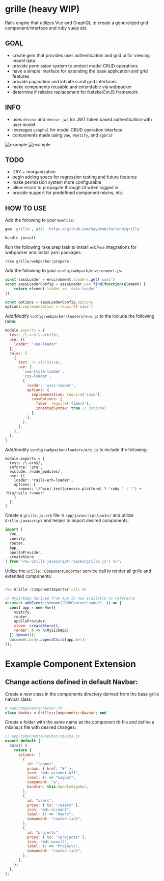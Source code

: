 # grille (heavy WIP)

Rails engine that utilizes Vue and GraphQL to create a generalized grid component/interface and ruby vuejs dsl.

## GOAL

- create gem that provides user authentication and grid ui for viewing model data
- provide permission system to protect model CRUD operations
- have a simple interface for extending the base application and grid features
- provide pagination and infinite scroll grid interfaces
- make components reusable and extendable via webpacker
- determine if reliable replacement for Netzke/ExtJS framework

## INFO

- uses `devise` and `devise-jwt` for JWT token based authentication with user model
- leverages `graphql` for model CRUD operation interface
- components made using `Vue`, `Vuetify`, and `agGrid`

![example](https://github.com/haydenmcfarland/assets/blob/master/images/grille.gif?raw=true)
![example](https://github.com/haydenmcfarland/assets/blob/master/images/grille_simple_auth.gif?raw=true)


## TODO

- DRY + reorganization
- begin adding specs for regression testing and future features
- make permission system more configurable
- allow errors to propagate through UI when logged in
- provide support for predefined component mixins, etc.

## HOW TO USE

Add the following to your `Gemfile`:

``` ruby
gem 'grille', git: 'https://github.com/haydenmcfarland/grille'
```

```
bundle install
```

Run the following rake prep task to install `erb`/`vue` integrations for
webpacker and install yarn packages:

```
rake grille:webpacker:prepare
```
Add the following to your `config/webpack/environment.js`:

```javascript
const sassLoader = environment.loaders.get('sass')
const sassLoaderConfig = sassLoader.use.find(function(element) {
    return element.loader == 'sass-loader'
})

const options = sassLoaderConfig.options
options.implementation = require('sass')
```

Add/Modify `config/webpacker/loaders/vue.js` to the include the following rules:

```javascript
module.exports = {
  test: /\.vue(\.erb)?$/,
  use: [{
    loader: 'vue-loader'
  }],
  rules: [
    {
      test: /\.s(c|a)ss$/,
      use: [
        'vue-style-loader',
        'css-loader',
        {
          loader: 'sass-loader',
          options: {
            implementation: require('sass'),
            sassOptions: {
              fiber: require('fibers'),
              indentedSyntax: true // optional
            },
          },
        },
      ],
    },
  ],
}
```
Add/modify `config/webpacker/loaders/erb.js` to include the following:

```
module.exports = {
  test: /\.erb$/,
  enforce: 'pre',
  exclude: /node_modules/,
  use: [{
    loader: 'rails-erb-loader',
    options: {
      runner: (/^win/.test(process.platform) ? 'ruby ' : '') + 'bin/rails runner'
    }
  }]
}
```

Create a `grille.js.erb` file in `app/javascript/packs/` and utilize
`Grille.javascript` and helper to import desired components.

```javascript
import {
  Vue,
  vuetify,
  router,
  App,
  apolloProvider,
  createStore
} from "<%= Grille.javascript('packs/grille.js') %>";
```

Utilize the `Grille::ComponentImporter` service call to render all grille and extended components:
```javascript

<%= Grille::ComponentImporter.call %>

// MySickApp derived from App is now available to reference
document.addEventListener("DOMContentLoaded", () => {
  const app = new Vue({
    vuetify,
    router,
    apolloProvider,
    store: createStore(),
    render: h => h(MySickApp)
  }).$mount();
  document.body.appendChild(app.$el);
});
```
# Example Component Extension

## Change actions defined in default Navbar:

Create a new class in the components directory derived from the base grille navbar class:

```ruby
# app/components/navbar.rb
class Navbar < Grille::Components::Navbar; end
```

Create a folder with the same name as the component rb file and define a mixins.js file with desired changes:
```javascript
// app/components/navbar/mixins.js
export default {
  data() {
    return {
      actions: [
        {
          id: "logout",
          props: { href: "#" },
          icon: "mdi-account-off",
          label: () => "Logout",
          component: "a",
          handler: this.handleSignOut,
        },
        {
          id: "users",
          props: { to: "/users" },
          icon: "mdi-account",
          label: () => "Users",
          component: "router-link",
        },
        {
          id: "projects",
          props: { to: "/projects" },
          icon: "mdi-pencil",
          label: () => "Projects",
          component: "router-link",
        },
      ],
    };
  },
};
```

